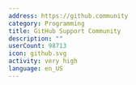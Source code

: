 ```yaml
---
address: https://github.community
category: Programming
title: GitHub Support Community
description: ""
userCount: 98713
icon: github.svg
activity: very high
language: en_US
---
```

